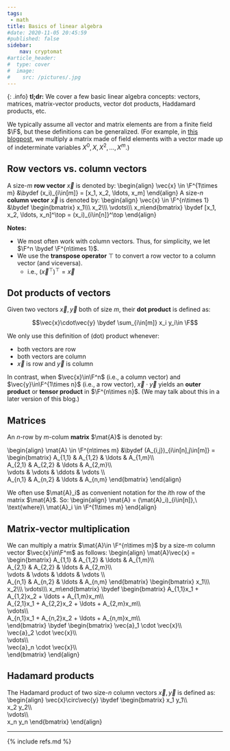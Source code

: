 ```yaml
---
tags:
 - math
title: Basics of linear algebra
#date: 2020-11-05 20:45:59
#published: false
sidebar:
    nav: cryptomat
#article_header:
#  type: cover
#  image:
#    src: /pictures/.jpg
---
```


{: .info}
**tl;dr:** We cover a few basic linear algebra concepts: vectors, matrices, matrix-vector products, vector dot products, Haddamard products, etc.

<!--more-->

<!-- Here you can define LaTeX macros -->
<div style="display: none;">$
\def\mat#1{\mathbf{#1}}
$</div> <!-- $ -->

We typically assume all vector and matrix elements are from a finite field $\F$, but these definitions can be generalized.
(For example, in [this blogpost](/2021/06/17/Feist-Khovratovich-technique-for-computing-KZG-proofs-fast.html), we multiply a matrix made of field elements with a vector made up of indeterminate variables $X^0, X, X^2, \ldots, X^m$.)

## Row vectors vs. column vectors

A size-$m$ **row vector** $\vec{x}$ is denoted by:
\begin{align}
\vec{x} \in \F^{1\times m} 
 &\bydef (x\_i)\_{i\in[m]} = [x_1, x_2, \ldots, x_m]
\end{align}
A size-$n$ **column vector** $\vec{x}$ is denoted by:
\begin{align}
\vec{x} \in \F^{n\times 1} 
 &\bydef \begin{bmatrix} x_1\\\\\ x_2\\\\\ \vdots\\\\\ x_n\end{bmatrix} 
  \bydef [x_1, x_2, \ldots, x_n]^\top
  = (x\_i)\_{i\in[n]}^\top
\end{align}

**Notes:**
 - We most often work with column vectors. Thus, for simplicity, we let $\F^n \bydef \F^{n\times 1}$.
 - We use the **transpose operator** $\top$ to convert a row vector to a column vector (and viceversa).
    + i.e., $(\vec{x}^\top)^\top = \vec{x}$

## Dot products of vectors

Given two vectors $\vec{x}, \vec{y}$ both of size $m$, their **dot product** is defined as:

$$\vec{x}\cdot\vec{y} \bydef \sum_{i\in[m]} x_i y_i\in \F$$

We only use this definition of (dot) product whenever:
 - both vectors are row
 - both vectors are column
 - $\vec{x}$ is row and $\vec{y}$ is column

In contrast, when $\vec{x}\in\F^n$ (i.e., a column vector) and $\vec{y}\in\F^{1\times n}$ (i.e., a row vector), $\vec{x}\cdot\vec{y}$ yields an **outer product** or **tensor product** in $\F^{n\times n}$.
(We may talk about this in a later version of this blog.)

## Matrices

An $n$-row by $m$-colum **matrix** $\mat{A}$ is denoted by:

\begin{align}
\mat{A} \in \F^{n\times m} &\bydef (A\_{i,j})\_{i\in[n],j\in[m]} = 
\begin{bmatrix}
A_{1,1} & A_{1,2} & \ldots & A_{1,m}\\\\\
A_{2,1} & A_{2,2} & \ldots & A_{2,m}\\\\\
\vdots & \vdots & \ddots & \vdots \\\\\
A_{n,1} & A_{n,2} & \ldots & A_{n,m}
\end{bmatrix}
\end{align}
 
We often use $\mat{A}_i$ as convenient notation for the $i$th row of the matrix $\mat{A}$.
So:
\begin{align}
\mat{A} = (\mat{A}\_i)\_{i\in[n]},\ \text{where}\ \mat{A}\_i \in \F^{1\times m}
\end{align}

## Matrix-vector multiplication

We can multiply a matrix $\mat{A}\in \F^{n\times m}$ by a size-$m$ column vector $\vec{x}\in\F^m$ as follows:
\begin{align}
\mat{A}\vec{x} = 
\begin{bmatrix}
A_{1,1} & A_{1,2} & \ldots & A_{1,m}\\\\\
A_{2,1} & A_{2,2} & \ldots & A_{2,m}\\\\\
\vdots & \vdots & \ddots & \vdots \\\\\
A_{n,1} & A_{n,2} & \ldots & A_{n,m}
\end{bmatrix}
\begin{bmatrix} x_1\\\\\ x_2\\\\\ \vdots\\\\\ x_m\end{bmatrix} 
\bydef
\begin{bmatrix}
A_{1,1}x_1 + A_{1,2}x_2 + \ldots + A_{1,m}x_m\\\\\
A_{2,1}x_1 + A_{2,2}x_2 + \ldots + A_{2,m}x_m\\\\\
\vdots\\\\\
A_{n,1}x_1 + A_{n,2}x_2 + \ldots + A_{n,m}x_m\\\\\
\end{bmatrix} 
\bydef
\begin{bmatrix}
\vec{a}_1 \cdot \vec{x}\\\\\
\vec{a}_2 \cdot \vec{x}\\\\\
\vdots\\\\\
\vec{a}_n \cdot \vec{x}\\\\\
\end{bmatrix} 
\end{align}
 
## Hadamard products

The Hadamard product of two size-$n$ column vectors $\vec{x},\vec{y}$ is defined as:
\begin{align}
\vec{x}\circ\vec{y} \bydef \begin{bmatrix}
x_1 y_1\\\\\
x_2 y_2\\\\\
\vdots\\\\\
x_n y_n
\end{bmatrix}
\end{align}

---

{% include refs.md %}
